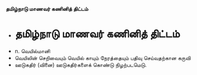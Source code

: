 **தமிழ்நாடு மாணவர் கணினித் திட்டம்**
- # தமிழ்நாடு மாணவர் கணினித் திட்டம்
- n. வெயில்மானி
- வெயிலின் செறிவையும் வெயில் காயும் நேரத்தையும் பதிவு செய்வதற்கான கருவி
- ஊடுகதிர் (வினை) ஊடுகதிர்களைக் கொண்டு நிழற்படமெடு.

